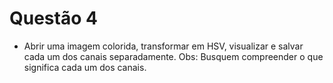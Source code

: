 # Questão 4
- Abrir uma imagem colorida, transformar em HSV, visualizar e salvar cada um dos canais separadamente. 
Obs: Busquem compreender o que significa cada um dos canais.